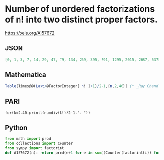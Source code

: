# Number of unordered factorizations of n\! into two distinct proper factors\.
https://oeis.org/A157672
## JSON
```JSON
[0, 1, 3, 7, 14, 29, 47, 79, 134, 269, 395, 791, 1295, 2015, 2687, 5375, 7343, 14687, 20519, 30399, 47999, 95999, 121439, 170015, 266111, 338687, 458639, 917279, 1166399, 2332799, 2764799, 3932159, 6082559, 8211455, 9797759, 19595519]
```
## Mathematica
```Mathematica
Table[Times@@(Last/@FactorInteger[ n! ]+1)/2-1,{n,2,40}] (* _Ray Chandler_, Mar 07 2009 *)
```
## PARI
```PARI
for(k=2,40,print1(numdiv(k!)/2-1,", "))
```
## Python
```Python
from math import prod
from collections import Counter
from sympy import factorint
def A157672(n): return prod(e+1 for e in sum((Counter(factorint(i)) for i in range(2,n+1)),start=Counter()).values())//2-1 # _Chai Wah Wu_, Jun 25 2022
```
